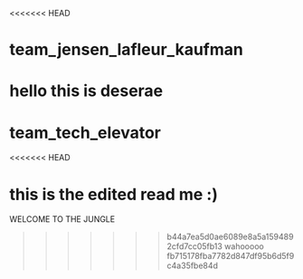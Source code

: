 <<<<<<< HEAD
# team_jensen_lafleur_kaufman
hello this is deserae
=======
# team_tech_elevator
<<<<<<< HEAD

this is the edited read me :)
=======
WELCOME TO THE JUNGLE
>>>>>>> b44a7ea5d0ae6089e8a5a1594892cfd7cc05fb13
>>>>>>> wahooooo
>>>>>>> fb715178fba7782d847df95b6d5f9c4a35fbe84d

